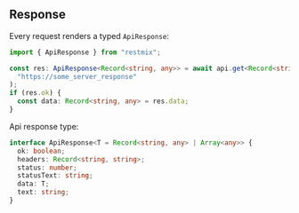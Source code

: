 ## Response

Every request renders a typed `ApiResponse`:

```ts
import { ApiResponse } from "restmix";

const res: ApiResponse<Record<string, any>> = await api.get<Record<string, any>>(
  "https://some_server_response"
);
if (res.ok) {
  const data: Record<string, any> = res.data;
}
```

Api response type:

```ts
interface ApiResponse<T = Record<string, any> | Array<any>> {
  ok: boolean;
  headers: Record<string, string>;
  status: number;
  statusText: string;
  data: T;
  text: string;
}
```